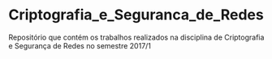 # Criptografia_e_Seguranca_de_Redes
Repositório que contém os trabalhos realizados na disciplina de Criptografia e Segurança de Redes no semestre 2017/1
